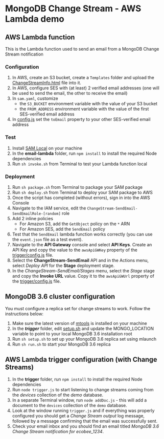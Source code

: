 # MongoDB Change Stream - AWS Lambda demo

## AWS Lambda function

This is the Lambda function used to send an email from a MongoDB Change Stream notification

### Configuration

1. In AWS, create an S3 bucket, create a `Templates` folder and upload the [ChangeStreamInfo.html](./email-lambda/Templates/ChangeStreamInfo.html) file into it.
1. In AWS, configure SES with (at least) 2 verified email addresses (one will be used to send the email, the other to receive the email)
1. In `sam.yaml`, customize
    - the `S3_BUCKET` environment variable with the value of your S3 bucket
    - the `FROM_ADDRESS` environment variable with the value of the first SES-verified email address
1. In [config.js](./email-lambda/config.js) set the `toEmail` property to your other SES-verified email address

### Test

1. Install [SAM Local](https://github.com/awslabs/aws-sam-local#installation) on your machine
1. In the __email-lambda__ folder, run `npm install` to install the required Node dependencies
1. Run `sh invoke.sh` from Terminal to test your Lambda function local

### Deployment

1. Run `sh package.sh` from Terminal to package your SAM package
1. Run `sh deploy.sh` from Terminal to deploy your SAM package to AWS
1. Once the script has completed (without errors), sign in into the AWS Console
1. Navigate to the IAM service, edit the `ChangeStream-SendEmail-SendEmailRole-[random]` role
1. Add 2 inline policies
    - For Amazon S3, add the `GetObject` policy on the `*` ARN
    - For Amazon SES, add the `SendEmail` policy
1. Test that the `SendEmail` lambda function works correctly (you can use the `event.json` file as a test event).
1. Navigate to the __API Gateway__ console and select __API Keys__. Create an API Key and copy the value to the `awsApiGWKey` property of the [trigger/config.js](./trigger/config.js) file.
1. Select the __ChangeStream-SendEmail__ API and in the Actions menu, select _Deploy API_ for the __Stage__ deployment stage.
1. In the _ChangeStream-SendEmail/Stages_ menu, select the _Stage_ stage and copy the __Invoke URL__ value. Copy it to the `awsApiGWUrl` property of the [trigger/config.js](./trigger/config.js) file.

## MongoDB 3.6 cluster configuration

You must configure a replica set for change streams to work. Follow the instructions below:

1. Make sure the latest version of [mtools](https://github.com/rueckstiess/mtools/blob/develop/INSTALL.md) is installed on your machine
1. In the __*trigger*__ folder, edit [setup.sh](./trigger/setup.sh) and update the MONGO_LOCATION variable to point to your local MongoDB 3.6 installation root
1. Run `sh setup.sh` to set up your MongoDB 3.6 replica set using mlaunch
1. Run `sh run.sh` to start your MongoDB 3.6 replica

## AWS Lambda trigger configuration (with Change Streams)

1. In the __trigger__ folder, run `npm install` to install the required Node dependencies
1. Run `node trigger.js` to start listening to change streams coming from the _devices_ collection of the _demo_ database.
1. In a separate Terminal window, run `node addDoc.js` - this will add a document to the `devices` collection of the `demo` database.
1. Look at the window running `trigger.js` and if everything was properly configured you should get a *Change Stream output* log message, followed by a message confirming that the email was successfully sent.
1. Check your email inbox and you should find an email titled _MongoDB 3.6 Change Stream notification for ecobee_1234_.